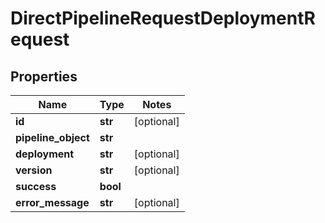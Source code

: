 # DirectPipelineRequestDeploymentRequest

## Properties
Name | Type | Notes
------------ | ------------- | -------------
**id** | **str** | [optional] 
**pipeline_object** | **str** | 
**deployment** | **str** | [optional] 
**version** | **str** | [optional] 
**success** | **bool** | 
**error_message** | **str** | [optional] 



